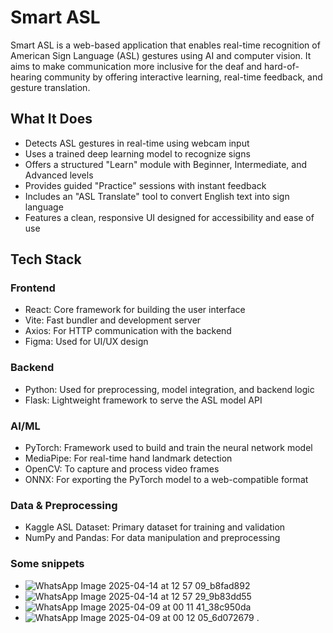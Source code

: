 # Smart ASL

Smart ASL is a web-based application that enables real-time recognition of American Sign Language (ASL) gestures using AI and computer vision. It aims to make communication more inclusive for the deaf and hard-of-hearing community by offering interactive learning, real-time feedback, and gesture translation.

## What It Does

- Detects ASL gestures in real-time using webcam input  
- Uses a trained deep learning model to recognize signs  
- Offers a structured "Learn" module with Beginner, Intermediate, and Advanced levels  
- Provides guided "Practice" sessions with instant feedback  
- Includes an "ASL Translate" tool to convert English text into sign language  
- Features a clean, responsive UI designed for accessibility and ease of use  

## Tech Stack

### Frontend
- React: Core framework for building the user interface  
- Vite: Fast bundler and development server  
- Axios: For HTTP communication with the backend  
- Figma: Used for UI/UX design  

### Backend
- Python: Used for preprocessing, model integration, and backend logic  
- Flask: Lightweight framework to serve the ASL model API  

### AI/ML
- PyTorch: Framework used to build and train the neural network model  
- MediaPipe: For real-time hand landmark detection  
- OpenCV: To capture and process video frames  
- ONNX: For exporting the PyTorch model to a web-compatible format  

### Data & Preprocessing
- Kaggle ASL Dataset: Primary dataset for training and validation  
- NumPy and Pandas: For data manipulation and preprocessing

### Some snippets
- ![WhatsApp Image 2025-04-14 at 12 57 09_b8fad892](https://github.com/user-attachments/assets/d2dc9e65-3f43-41c3-b941-5232593a5e59)
- ![WhatsApp Image 2025-04-14 at 12 57 29_9b83dd55](https://github.com/user-attachments/assets/c6663908-aae0-4a37-a0d9-db8e82201587)
- ![WhatsApp Image 2025-04-09 at 00 11 41_38c950da](https://github.com/user-attachments/assets/817019b5-062e-4759-8c3d-667fdd35d805)
- ![WhatsApp Image 2025-04-09 at 00 12 05_6d072679](https://github.com/user-attachments/assets/a548fbd6-f954-47c7-89a6-35a84015b7de)
.
